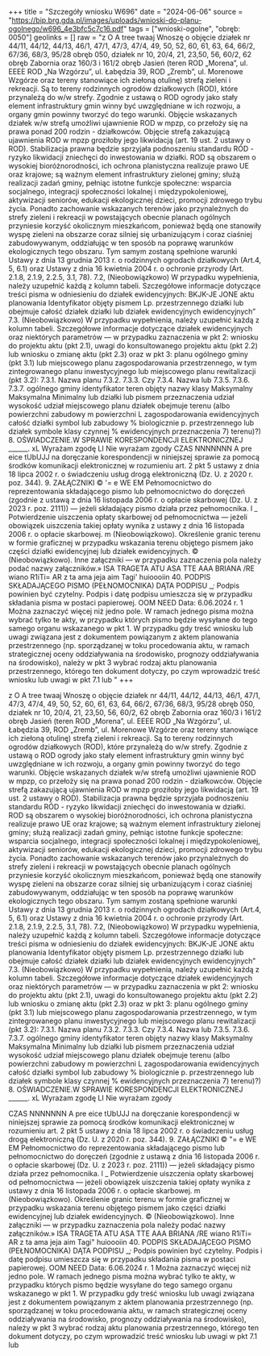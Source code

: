 +++
title = "Szczegóły wniosku W696"
date = "2024-06-06"
source = "https://bip.brg.gda.pl/images/uploads/wnioski-do-planu-ogolnego/w696_4e3bfc5c7c16.pdf"
tags = ["wnioski-ogolne", "obręb: 0050"]
geolinks = []
raw = "z O A  tree twaaj Wnoszę o objęcie działek nr 44/11, 44/12, 44/13, 46/1, 47/1, 47/3, 47/4, 49, 50, 52, 60, 61, 63, 64, 66/2, 67/36, 68/3, 95/28 obręb 050, działek nr 10, 20/4, 21, 23,50, 56, 60/2, 62 obręb Zabornia oraz 160/3 i 161/2 obręb Jasień (teren ROD „Morena”, ul. EEEE ROD „Na Wzgórzu”, ul. Łabędzia 39, ROD „Zremb”, ul. Morenowe Wzgórze oraz tereny stanowiące ich ziełoną otulinę) strefą zieleni i rekreacji. Są to tereny rodzinnych ogrodów działkowych (ROD), które przynależą do w/w strefy. Zgodnie z ustawą o ROD ogrody jako stały element infrastruktury gmin winny być uwzględniane w ich rozwoju, a organy gmin powinny tworzyć do tego warunki. Objęcie wskazanych działek w/w strefą umożliwi ujawnienie ROD w mpzp, co przełoży się na prawa ponad 200 rodzin - działkowców. Objęcie strefą zakazującą ujawnienia ROD w mpzp groziłoby jego likwidacją (art. 19 ust. 2 ustawy o ROD). Stabilizacja prawna będzie sprzyjała podnoszeniu standardu RÓD - ryzyko likwidacji zniechęci do inwestowania w działki. ROD są obszarem o wysokiej bioróżnorodności, ich ochrona planistyczna realizuje prawo UE oraz krajowe; są ważnym element infrastruktury zielonej gminy; służą realizacji zadań gminy, pełniąc istotne funkcje społeczne: wsparcia socjalnego, integracji społeczności lokalnej i międzypokoleniowej, aktywizacji seniorów, edukacji ekologicznej dzieci, promocji zdrowego trybu życia. Ponadto zachowanie wskazanych terenów jako przynależnych do strefy zieleni i rekreacji w powstających obecnie planach ogólnych przyniesie korzyść okolicznym mieszkańcom, ponieważ będą one stanowiły wyspę zieleni na obszarze coraz silniej się urbanizującym i coraz ciaśniej zabudowywanym, oddziałując w ten sposób na poprawę warunków ekologicznych tego obszaru. Tym samym zostaną spełnione warunki Ustawy z dnia 13 grudnia 2013 r. o rodzinnych ogrodach działkowych (Art.4, 5, 6.1) oraz Ustawy z dnia 16 kwietnia 2004 r. o ochronie przyrody (Art. 2.1.8, 2.1.9, 2.2.5, 3.1, 78). 7.2, (Nieobowiązkowo) W przypadku wypełnienia, należy uzupełnić każdą z kolumn tabeli. Szczegółowe informacje dotyczące treści pisma w odniesieniu do działek ewidencyjnych: BKJK-JE JONE aktu planowania Identyfikator objęty pismem Lp.  przestrzennego działki lub obejmuje całość działek działki lub działek ewidencyjnych ewidencyjnych” 7.3. (Nieobowiązkowo) W przypadku wypełnienia, należy uzupełnić każdą z kolumn tabeli. Szczegółowe informacje dotyczące działek ewidencyjnych oraz niektórych parametrów — w przypadku zaznaczenia w pkt 2: wniosku do projektu aktu (pkt 2.1), uwagi do konsultowanego projektu aktu (pkt 2.2) lub wniosku o zmianę aktu (pkt 2.3) oraz w pkt 3: planu ogólnego gminy (pkt 3.1) lub miejscowego planu zagospodarowania przestrzennego, w tym zintegrowanego planu inwestycyjnego lub miejscowego planu rewitalizacji (pkt 3.2): 7.3.1. Nazwa planu 7.3.2. 7.3.3. Czy 7.3.4. Nazwa lub 7.3.5. 7.3.6. 7.3.7. ogólnego gminy identyfikator teren objęty nazwy klasy Maksymalny Maksymalna Minimalny lub działki lub pismem przeznaczenia udział wysokość udział miejscowego planu działek obejmuje terenu (albo powierzchni zabudowy m powierzchni L zagospodarowania  ewidencyjnych całość działki symbol lub zabudowy % biologicznie p. przestrzennego lub działek symbole klasy czynnej % ewidencyjnych przeznaczenia 7) terenu)?) 8. OŚWIADCZENIE.W SPRAWIE KORESPONDENCJI ELEKTRONICZNEJ  ______. xL Wyrażam zgodę LI Nie wyrażam zgody   CZAS NNNNNNN A pre eice tUbUJJ  na doręczanie korespondencji w niniejszej sprawie za pomocą środków komunikacji elektronicznej w rozumieniu art. 2 pkt 5 ustawy z dnia 18 lipca 2002 r. o świadczeniu usług drogą elektroniczną (Dz. U. z 2020 r. poz. 344). 9. ZAŁĄCZNIKI © '= e WE EM  Pełnomocnictwo do reprezentowania składającego pismo lub pełnomocnictwo do doręczeń (zgodnie z ustawą z dnia 16 listopada 2006 r. o opłacie skarbowej (Dz. U. z 2023 r. poz. 2111)) — jeżeli składający pismo działa przez pełnomocnika. l _ Potwierdzenie uiszczenia opłaty skarbowej od pełnomocnictwa — jeżeli obowiązek uiszczenia takiej opłaty wynika z ustawy z dnia 16 listopada 2006 r. o opłacie skarbowej. m  (Nieobowiązkowo). Określenie granic terenu w formie graficznej w przypadku wskazania terenu objętego pismem jako części działki ewidencyjnej lub działek ewidencyjnych. ©  (Nieobowiązkowo). Inne załączniki — w przypadku zaznaczenia pola należy podać nazwy załączników.» ISA TRAGETA ATU ASA TTE AAA BRIANA /RE wiano R1iTi= AR z ta ama jeja aim Tagi' huioooiin 40. PODPIS SKŁADAJĄCEGO PISMO (PEŁNOMOCNIKA) DĄTA PODPISU __;_ Podpis powinien być czytelny. Podpis i datę podpisu umieszcza się w przypadku składania pisma w postaci papierowej. OOM NEED Data: 6.06.2024 r. 1 Można zaznaczyć więcej niż jedno pole. W ramach jednego pisma można wybrać tylko te akty, w przypadku których pismo będzie wysyłane do tego samego organu wskazanego w pkt 1. W przypadku gdy treść wniosku lub uwagi związana jest z dokumentem powiązanym z aktem planowania przestrzennego (np. sporządzanej w toku procedowania aktu, w ramach strategicznej oceny oddziaływania na środowisko, prognozy oddziaływania na środowisko), należy w pkt 3 wybrać rodzaj aktu planowania przestrzennego, którego ten dokument dotyczy, po czym wprowadzić treść wniosku lub uwagi w pkt 7.1 lub "
+++

z O A 
tree twaaj
Wnoszę o objęcie działek nr 44/11, 44/12, 44/13, 46/1, 47/1, 47/3, 47/4, 49, 50, 52, 60, 61, 63, 64, 66/2, 67/36,
68/3, 95/28 obręb 050, działek nr 10, 20/4, 21, 23,50, 56, 60/2, 62 obręb Zabornia oraz 160/3 i 161/2 obręb
Jasień (teren ROD „Morena”, ul. EEEE ROD „Na Wzgórzu”, ul. Łabędzia 39, ROD „Zremb”, ul. Morenowe
Wzgórze oraz tereny stanowiące ich ziełoną otulinę) strefą zieleni i rekreacji. Są to tereny rodzinnych ogrodów
działkowych (ROD), które przynależą do w/w strefy. Zgodnie z ustawą o ROD ogrody jako stały element
infrastruktury gmin winny być uwzględniane w ich rozwoju, a organy gmin powinny tworzyć do tego warunki.
Objęcie wskazanych działek w/w strefą umożliwi ujawnienie ROD w mpzp, co przełoży się na prawa ponad 200
rodzin - działkowców. Objęcie strefą zakazującą ujawnienia ROD w mpzp groziłoby jego likwidacją (art. 19 ust.
2 ustawy o ROD). Stabilizacja prawna będzie sprzyjała podnoszeniu standardu RÓD - ryzyko likwidacji zniechęci
do inwestowania w działki. ROD są obszarem o wysokiej bioróżnorodności, ich ochrona planistyczna realizuje
prawo UE oraz krajowe; są ważnym element infrastruktury zielonej gminy; służą realizacji zadań gminy, pełniąc
istotne funkcje społeczne: wsparcia socjalnego, integracji społeczności lokalnej i międzypokoleniowej,
aktywizacji seniorów, edukacji ekologicznej dzieci, promocji zdrowego trybu życia. Ponadto zachowanie
wskazanych terenów jako przynależnych do strefy zieleni i rekreacji w powstających obecnie planach ogólnych
przyniesie korzyść okolicznym mieszkańcom, ponieważ będą one stanowiły wyspę zieleni na obszarze coraz
silniej się urbanizującym i coraz ciaśniej zabudowywanym, oddziałując w ten sposób na poprawę warunków
ekologicznych tego obszaru. Tym samym zostaną spełnione warunki Ustawy z dnia 13 grudnia 2013 r. o
rodzinnych ogrodach działkowych (Art.4, 5, 6.1) oraz Ustawy z dnia 16 kwietnia 2004 r. o ochronie przyrody
(Art. 2.1.8, 2.1.9, 2.2.5, 3.1, 78).
7.2, (Nieobowiązkowo) W przypadku wypełnienia, należy uzupełnić każdą z kolumn tabeli.
Szczegółowe informacje dotyczące treści pisma w odniesieniu do działek ewidencyjnych:
BKJK-JE JONE
aktu planowania Identyfikator objęty pismem
Lp.  przestrzennego działki lub obejmuje całość
działek działki lub działek
ewidencyjnych ewidencyjnych”
7.3. (Nieobowiązkowo) W przypadku wypełnienia, należy uzupełnić każdą z kolumn tabeli. Szczegółowe
informacje dotyczące działek ewidencyjnych oraz niektórych parametrów — w przypadku zaznaczenia w pkt 2:
wniosku do projektu aktu (pkt 2.1), uwagi do konsultowanego projektu aktu (pkt 2.2) lub wniosku o zmianę
aktu (pkt 2.3) oraz w pkt 3: planu ogólnego gminy (pkt 3.1) lub miejscowego planu zagospodarowania
przestrzennego, w tym zintegrowanego planu inwestycyjnego lub miejscowego planu rewitalizacji (pkt 3.2):
7.3.1. Nazwa planu 7.3.2. 7.3.3. Czy 7.3.4. Nazwa lub 7.3.5. 7.3.6. 7.3.7.
ogólnego gminy identyfikator teren objęty nazwy klasy Maksymalny Maksymalna Minimalny
lub działki lub pismem przeznaczenia udział wysokość udział
miejscowego planu działek obejmuje terenu (albo powierzchni zabudowy m powierzchni
L zagospodarowania  ewidencyjnych całość działki symbol lub zabudowy % biologicznie
p. przestrzennego lub działek symbole klasy czynnej %
ewidencyjnych przeznaczenia
7) terenu)?)
8. OŚWIADCZENIE.W SPRAWIE KORESPONDENCJI ELEKTRONICZNEJ  ______.
xL Wyrażam zgodę LI Nie wyrażam zgody

 CZAS NNNNNNN A
pre eice tUbUJJ
 na doręczanie korespondencji w niniejszej sprawie za pomocą środków komunikacji elektronicznej w rozumieniu
art. 2 pkt 5 ustawy z dnia 18 lipca 2002 r. o świadczeniu usług drogą elektroniczną (Dz. U. z 2020 r. poz. 344).
9. ZAŁĄCZNIKI © "= e WE EM
 Pełnomocnictwo do reprezentowania składającego pismo lub pełnomocnictwo do doręczeń (zgodnie z ustawą z dnia 16 listopada
2006 r. o opłacie skarbowej (Dz. U. z 2023 r. poz. 2111)) — jeżeli składający pismo działa przez pełnomocnika.
l _ Potwierdzenie uiszczenia opłaty skarbowej od pełnomocnictwa — jeżeli obowiązek uiszczenia takiej opłaty wynika z ustawy z dnia
16 listopada 2006 r. o opłacie skarbowej.
m  (Nieobowiązkowo). Określenie granic terenu w formie graficznej w przypadku wskazania terenu objętego pismem jako części
działki ewidencyjnej lub działek ewidencyjnych.
©  (Nieobowiązkowo). Inne załączniki — w przypadku zaznaczenia pola należy podać nazwy załączników.»
ISA TRAGETA ATU ASA TTE AAA BRIANA /RE wiano R1iTi= AR z ta ama jeja aim Tagi" huioooiin
40. PODPIS SKŁADAJĄCEGO PISMO (PEŁNOMOCNIKA) DĄTA PODPISU __;_
Podpis powinien być czytelny. Podpis i datę podpisu umieszcza się w przypadku składania pisma w postaci papierowej.
OOM NEED Data: 6.06.2024 r.
1 Można zaznaczyć więcej niż jedno pole. W ramach jednego pisma można wybrać tylko te akty, w przypadku których pismo będzie
wysyłane do tego samego organu wskazanego w pkt 1. W przypadku gdy treść wniosku lub uwagi związana jest z dokumentem
powiązanym z aktem planowania przestrzennego (np. sporządzanej w toku procedowania aktu, w ramach strategicznej oceny
oddziaływania na środowisko, prognozy oddziaływania na środowisko), należy w pkt 3 wybrać rodzaj aktu planowania przestrzennego,
którego ten dokument dotyczy, po czym wprowadzić treść wniosku lub uwagi w pkt 7.1 lub 


